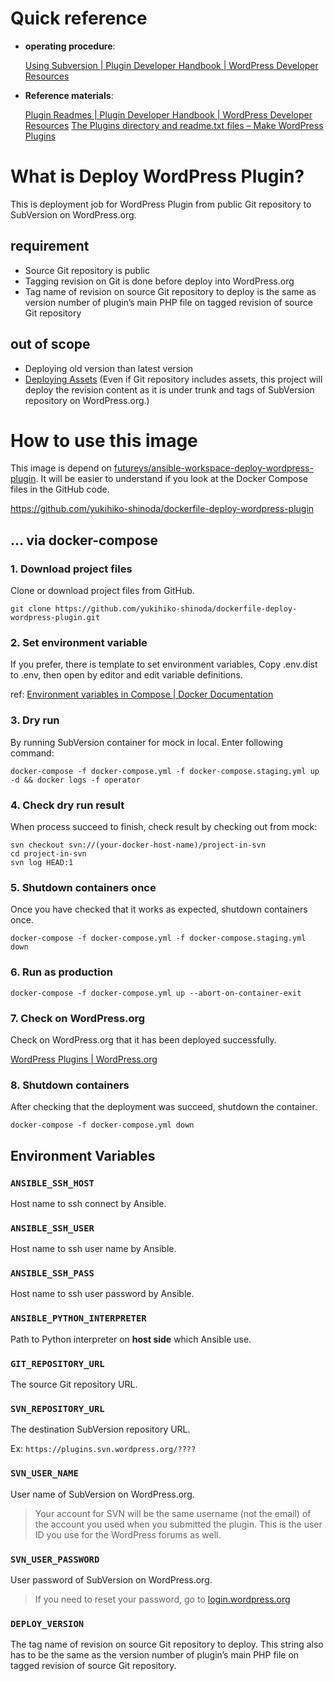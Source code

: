 # Quick reference

- **operating procedure**:

  [Using Subversion | Plugin Developer Handbook | WordPress Developer Resources](https://developer.wordpress.org/plugins/wordpress-org/how-to-use-subversion/)

- **Reference materials**:

  [Plugin Readmes | Plugin Developer Handbook | WordPress Developer Resources](https://developer.wordpress.org/plugins/wordpress-org/how-your-readme-txt-works/#how-the-readme-is-parsed)
  [The Plugins directory and readme.txt files – Make WordPress Plugins](https://make.wordpress.org/plugins/2012/06/09/the-plugins-directory-and-readme-txt-files/)

# What is Deploy WordPress Plugin?

This is deployment job for WordPress Plugin
from public Git repository to SubVersion on WordPress.org.

## requirement

- Source Git repository is public
- Tagging revision on Git is done before deploy into WordPress.org
- Tag name of revision on source Git repository to deploy is the same as version number of plugin’s main PHP file on tagged revision of source Git repository

## out of scope

- Deploying old version than latest version
- [Deploying Assets](https://developer.wordpress.org/plugins/wordpress-org/plugin-assets/)
  (Even if Git repository includes assets, this project will deploy
   the revision content as it is under trunk and tags
   of SubVersion repository on WordPress.org.)

# How to use this image

This image is depend on [futureys/ansible-workspace-deploy-wordpress-plugin](https://hub.docker.com/r/futureys/ansible-workspace-deploy-wordpress-plugin).
It will be easier to understand
if you look at the Docker Compose files in the GitHub code.

https://github.com/yukihiko-shinoda/dockerfile-deploy-wordpress-plugin

## ... via docker-compose

### 1. Download project files

Clone or download project files from GitHub.

```shell script
git clone https://github.com/yukihiko-shinoda/dockerfile-deploy-wordpress-plugin.git
```

### 2. Set environment variable

If you prefer, there is template to set environment variables,
Copy .env.dist to .env, then open by editor and edit variable definitions.

ref: [Environment variables in Compose | Docker Documentation](https://docs.docker.com/compose/environment-variables/#the-env-file)

### 3. Dry run

By running SubVersion container for mock in local.
Enter following command:

```shell script
docker-compose -f docker-compose.yml -f docker-compose.staging.yml up -d && docker logs -f operator
```

### 4. Check dry run result
 
When process succeed to finish, check result by checking out from mock:

```shell script
svn checkout svn://(your-docker-host-name)/project-in-svn
cd project-in-svn
svn log HEAD:1
```

### 5. Shutdown containers once

Once you have checked that it works as expected, shutdown containers once.

```shell script
docker-compose -f docker-compose.yml -f docker-compose.staging.yml down
```

### 6. Run as production

```shell script
docker-compose -f docker-compose.yml up --abort-on-container-exit
```

### 7. Check on WordPress.org

Check on WordPress.org that it has been deployed successfully.

[WordPress Plugins | WordPress.org](https://wordpress.org/plugins/)

### 8. Shutdown containers

After checking that the deployment was succeed, shutdown the container.

```shell script
docker-compose -f docker-compose.yml down
```

## Environment Variables

### ```ANSIBLE_SSH_HOST```

Host name to ssh connect by Ansible.

### ```ANSIBLE_SSH_USER```

Host name to ssh user name by Ansible.

### ```ANSIBLE_SSH_PASS```

Host name to ssh user password by Ansible.

### ```ANSIBLE_PYTHON_INTERPRETER```

Path to Python interpreter on **host side** which Ansible use.

### ```GIT_REPOSITORY_URL```

The source Git repository URL.

### ```SVN_REPOSITORY_URL```

The destination SubVersion repository URL.

Ex: ```https://plugins.svn.wordpress.org/????```

### ```SVN_USER_NAME```

User name of SubVersion on WordPress.org.

> Your account for SVN will be the same username (not the email) of
> the account you used when you submitted the plugin. 
> This is the user ID you use for the WordPress forums as well. 

### ```SVN_USER_PASSWORD```

User password of SubVersion on WordPress.org.

> If you need to reset your password, go to [login.wordpress.org](https://login.wordpress.org/)

### ```DEPLOY_VERSION```

The tag name of revision on source Git repository to deploy.
This string also has to be the same as the version number of
plugin’s main PHP file on tagged revision of source Git repository.
